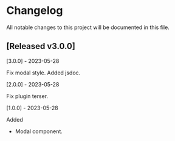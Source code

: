 # Changelog
All notable changes to this project will be documented in this file.

## [Released v3.0.0]

[3.0.0] - 2023-05-28

Fix modal style.
Added jsdoc.

[2.0.0] - 2023-05-28

Fix plugin terser.

[1.0.0] - 2023-05-28

Added

- Modal component.